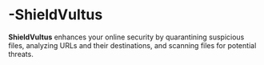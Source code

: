 # -ShieldVultus
**ShieldVultus** enhances your online security by quarantining suspicious files, analyzing URLs and their destinations, and scanning files for potential threats.
